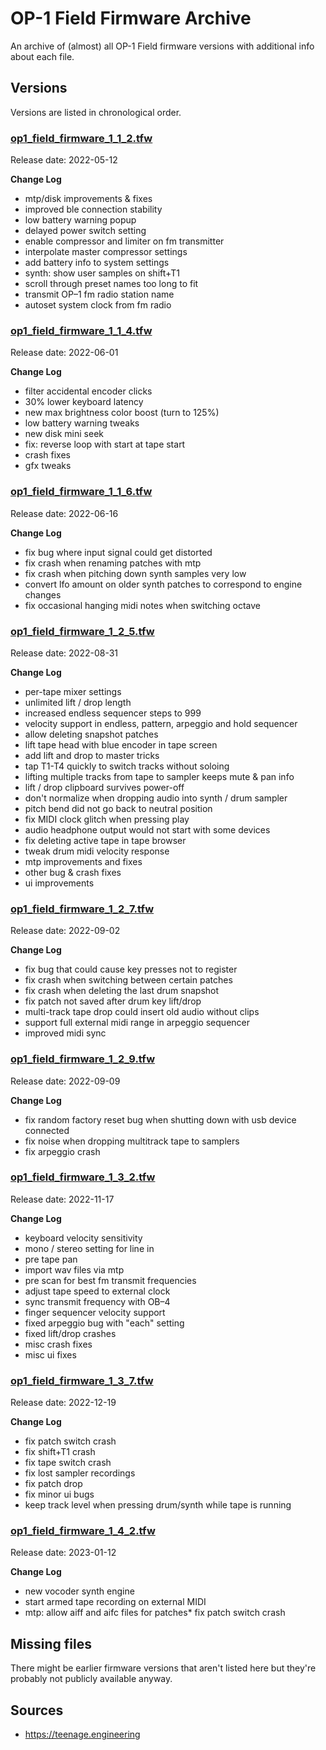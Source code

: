 # OP-1 Field Firmware Archive

An archive of (almost) all OP-1 Field firmware versions with additional info about each file.


## Versions

Versions are listed in chronological order.

### [op1_field_firmware_1_1_2.tfw](firmware/op1_field_firmware_1_1_2.tfw?raw=true)

Release date: 2022-05-12

**Change Log**

* mtp/disk improvements & fixes
* improved ble connection stability
* low battery warning popup
* delayed power switch setting
* enable compressor and limiter on fm transmitter
* interpolate master compressor settings
* add battery info to system settings
* synth: show user samples on shift+T1
* scroll through preset names too long to fit
* transmit OP–1 fm radio station name
* autoset system clock from fm radio


### [op1_field_firmware_1_1_4.tfw](firmware/op1_field_firmware_1_1_4.tfw?raw=true)

Release date: 2022-06-01

**Change Log**

* filter accidental encoder clicks
* 30% lower keyboard latency
* new max brightness color boost (turn to 125%)
* low battery warning tweaks
* new disk mini seek
* fix: reverse loop with start at tape start
* crash fixes
* gfx tweaks


### [op1_field_firmware_1_1_6.tfw](firmware/op1_field_firmware_1_1_6.tfw?raw=true)

Release date: 2022-06-16

**Change Log**

* fix bug where input signal could get distorted
* fix crash when renaming patches with mtp
* fix crash when pitching down synth samples very low
* convert lfo amount on older synth patches to correspond to engine changes
* fix occasional hanging midi notes when switching octave


### [op1_field_firmware_1_2_5.tfw](firmware/op1_field_firmware_1_2_5.tfw?raw=true)

Release date: 2022-08-31

**Change Log**

* per-tape mixer settings
* unlimited lift / drop length
* increased endless sequencer steps to 999
* velocity support in endless, pattern, arpeggio and hold sequencer
* allow deleting snapshot patches
* lift tape head with blue encoder in tape screen
* add lift and drop to master tricks
* tap T1-T4 quickly to switch tracks without soloing
* lifting multiple tracks from tape to sampler keeps mute & pan info
* lift / drop clipboard survives power-off
* don't normalize when dropping audio into synth / drum sampler
* pitch bend did not go back to neutral position
* fix MIDI clock glitch when pressing play
* audio headphone output would not start with some devices
* fix deleting active tape in tape browser
* tweak drum midi velocity response
* mtp improvements and fixes
* other bug & crash fixes
* ui improvements


### [op1_field_firmware_1_2_7.tfw](firmware/op1_field_firmware_1_2_7.tfw?raw=true)

Release date: 2022-09-02

**Change Log**

* fix bug that could cause key presses not to register
* fix crash when switching between certain patches
* fix crash when deleting the last drum snapshot
* fix patch not saved after drum key lift/drop
* multi-track tape drop could insert old audio without clips
* support full external midi range in arpeggio sequencer
* improved midi sync


### [op1_field_firmware_1_2_9.tfw](firmware/op1_field_firmware_1_2_9.tfw?raw=true)

Release date: 2022-09-09

**Change Log**

* fix random factory reset bug when shutting down with usb device connected
* fix noise when dropping multitrack tape to samplers
* fix arpeggio crash


### [op1_field_firmware_1_3_2.tfw](firmware/op1_field_firmware_1_3_2.tfw?raw=true)

Release date: 2022-11-17

**Change Log**

* keyboard velocity sensitivity
* mono / stereo setting for line in
* pre tape pan
* import wav files via mtp
* pre scan for best fm transmit frequencies
* adjust tape speed to external clock
* sync transmit frequency with OB–4
* finger sequencer velocity support
* fixed arpeggio bug with "each" setting
* fixed lift/drop crashes
* misc crash fixes
* misc ui fixes


### [op1_field_firmware_1_3_7.tfw](firmware/op1_field_firmware_1_3_7.tfw?raw=true)

Release date: 2022-12-19

**Change Log**

* fix patch switch crash
* fix shift+T1 crash
* fix tape switch crash
* fix lost sampler recordings
* fix patch drop
* fix minor ui bugs
* keep track level when pressing drum/synth while tape is running


### [op1_field_firmware_1_4_2.tfw](firmware/op1_field_firmware_1_4_2.tfw?raw=true)

Release date: 2023-01-12

**Change Log**

* new vocoder synth engine
* start armed tape recording on external MIDI
* mtp: allow aiff and aifc files for patches* fix patch switch crash


## Missing files

There might be earlier firmware versions that aren't listed here but they're probably not publicly available anyway.


## Sources

* https://teenage.engineering
